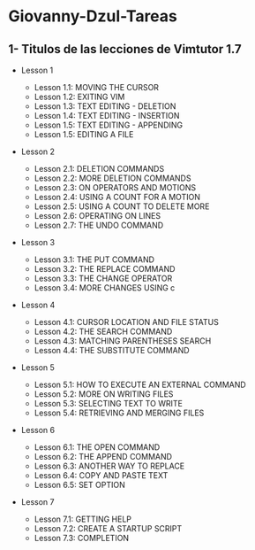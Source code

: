 # Giovanny-Dzul-Tareas

## 1- Titulos de las lecciones de Vimtutor 1.7

* Lesson 1
	* Lesson 1.1: MOVING THE CURSOR
	* Lesson 1.2: EXITING VIM
	* Lesson 1.3: TEXT EDITING - DELETION
	* Lesson 1.4: TEXT EDITING - INSERTION
	* Lesson 1.5: TEXT EDITING - APPENDING
	* Lesson 1.5: EDITING A FILE

* Lesson 2
	* Lesson 2.1: DELETION COMMANDS
	* Lesson 2.2: MORE DELETION COMMANDS
	* Lesson 2.3: ON OPERATORS AND MOTIONS
	* Lesson 2.4: USING A COUNT FOR A MOTION
	* Lesson 2.5: USING A COUNT TO DELETE MORE
	* Lesson 2.6: OPERATING ON LINES
	* Lesson 2.7: THE UNDO COMMAND

* Lesson 3
	* Lesson 3.1: THE PUT COMMAND
	* Lesson 3.2: THE REPLACE COMMAND
	* Lesson 3.3: THE CHANGE OPERATOR
	* Lesson 3.4: MORE CHANGES USING c

* Lesson 4
	* Lesson 4.1: CURSOR LOCATION AND FILE STATUS
	* Lesson 4.2: THE SEARCH COMMAND
	* Lesson 4.3: MATCHING PARENTHESES SEARCH
	* Lesson 4.4: THE SUBSTITUTE COMMAND

* Lesson 5 
	* Lesson 5.1: HOW TO EXECUTE AN EXTERNAL COMMAND
	* Lesson 5.2: MORE ON WRITING FILES
	* Lesson 5.3: SELECTING TEXT TO WRITE
	* Lesson 5.4: RETRIEVING AND MERGING FILES

* Lesson 6
	* Lesson 6.1: THE OPEN COMMAND
	* Lesson 6.2: THE APPEND COMMAND
	* Lesson 6.3: ANOTHER WAY TO REPLACE
	* Lesson 6.4: COPY AND PASTE TEXT 
	* Lesson 6.5: SET OPTION

* Lesson 7
	* Lesson 7.1: GETTING HELP
	* Lesson 7.2: CREATE A STARTUP SCRIPT
	* Lesson 7.3: COMPLETION
